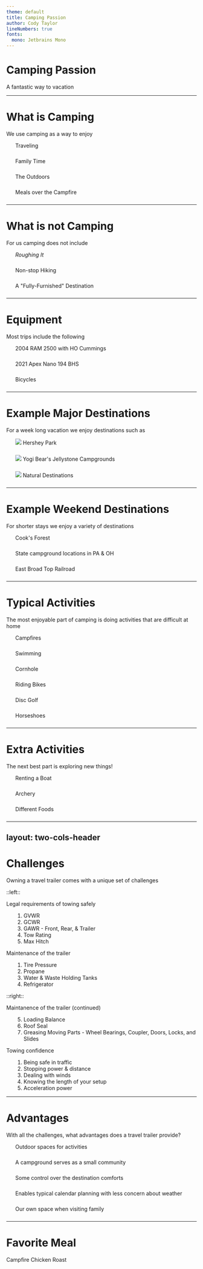 ```yaml
---
theme: default
title: Camping Passion
author: Cody Taylor
lineNumbers: true
fonts:
  mono: Jetbrains Mono
---
```


# <map-campground></map-campground> Camping Passion

A fantastic way to vacation

---

# What is Camping

We use camping as a way to enjoy

- <majesticons-map-simple-destination></majesticons-map-simple-destination> Traveling
- <material-symbols-family-restroom></material-symbols-family-restroom> Family Time
- <material-symbols-forest></material-symbols-forest> The Outdoors
- <mdi-campfire></mdi-campfire> Meals over the Campfire

<style>
    ul { list-style-type: none; }
    ul li {
        margin-left: 0;
        padding-left: 0;
    }
</style>

---

# What is not Camping

For us camping does not include

- <bi-moon-stars-fill></bi-moon-stars-fill> _Roughing It_
- <material-symbols-hiking></material-symbols-hiking> Non-stop Hiking
- <mingcute-bowknot-line></mingcute-bowknot-line> A "Fully-Furnished" Destination

<style>
    ul { list-style-type: none; }
    ul li {
        margin-left: 0;
        padding-left: 0;
    }
</style>

---

# Equipment

Most trips include the following

- <mdi-car-pickup></mdi-car-pickup> 2004 RAM 2500 with HO Cummings
- <mdi-truck-trailer></mdi-truck-trailer> 2021 Apex Nano 194 BHS
- <mdi-bicycle></mdi-bicycle> Bicycles

<style>
    ul { list-style-type: none; }
    ul li {
        margin-left: 0;
        padding-left: 0;
    }
</style>

---

# Example Major Destinations

For a week long vacation we enjoy destinations such as

- <img class="inline-block size-20 mr-4" src="/hersheypark-icon.svg"> Hershey Park
- <img class="inline-block size-20 mr-4" src="/campjellystone-icon.png"> Yogi Bear's Jellystone Campgrounds
- <img class="inline-block size-20 mr-4" src="/ohio-cardinal-icon.svg"> Natural Destinations

<style>
    ul { list-style-type: none; }
    ul li {
        margin-left: 0;
        margin-bottom: 1.5rem;
        padding-left: 0;
    }
</style>

<!--
Natural Destinations include forests, lakes, rivers, etc - Using the icon
from [Ohio Department of Natural Resources](https://ohiodnr.gov/go-and-do/plan-a-visit/find-a-property/pymatuning-state-park).
-->

---

# Example Weekend Destinations

For shorter stays we enjoy a variety of destinations

- Cook's Forest
- State campground locations in PA & OH
- East Broad Top Railroad

---

# Typical Activities

The most enjoyable part of camping is doing activities that are difficult at home

- <mdi-campfire></mdi-campfire> Campfires
- <mdi-swim></mdi-swim> Swimming
- <mdi-corn></mdi-corn> <mdi-circle-box></mdi-circle-box> Cornhole
- <mdi-bicycle></mdi-bicycle> Riding Bikes
- <tabler-golf></tabler-golf> Disc Golf
- <mdi-horseshoe></mdi-horseshoe> Horseshoes

<style>
    ul { list-style-type: none; }
    ul li {
        margin-left: 0;
        padding-left: 0;
    }
</style>

---

# Extra Activities

The next best part is exploring new things!

- <map-boating></map-boating> Renting a Boat
- <map-archery></map-archery> Archery
- <map-food></map-food> Different Foods

<style>
    ul { list-style-type: none; }
    ul li {
        margin-left: 0;
        padding-left: 0;
    }
</style>

---
layout: two-cols-header
---

# Challenges

Owning a travel trailer comes with a unique set of challenges

::left::

<v-click>
<map-lawyer></map-lawyer> Legal requirements of towing safely

1. GVWR
2. GCWR
3. GAWR - Front, Rear, & Trailer
4. Tow Rating
5. Max Hitch
</v-click>

<v-click>
<mdi-wrench></mdi-wrench> Maintenance of the trailer

1. Tire Pressure
2. Propane
3. Water & Waste Holding Tanks
4. Refrigerator
</v-click>

::right::

<v-click>
<mdi-wrench></mdi-wrench> Maintanence of the trailer (continued)

<ol start="5">
    <li>Loading Balance</li>
    <li>Roof Seal</li>
    <li>Greasing Moving Parts - Wheel Bearings, Coupler, Doors, Locks, and Slides</li>
</ol>
</v-click>

<v-click>
<mdi-check-bold></mdi-check-bold> Towing confidence

1. Being safe in traffic
2. Stopping power & distance
3. Dealing with winds
4. Knowing the length of your setup
5. Acceleration power
</v-click>

<style>
    .two-cols-header {
        grid-template-rows: unset;
    }
    ol {
        margin-left: 1.375rem;
    }
</style>

---

# Advantages

With all the challenges, what advantages does a travel trailer provide?

- <mingcute-maple-leaf-line></mingcute-maple-leaf-line> Outdoor spaces for activities
- <map-playground></map-playground> A campground serves as a small community
- <material-symbols-wifi></material-symbols-wifi> Some control over the destination comforts
- <material-symbols-weather-mix-outline></material-symbols-weather-mix-outline> Enables typical calendar planning with less concern about weather
- <material-symbols-family-home-outline-rounded></material-symbols-family-home-outline-rounded> Our own space when visiting family

<style>
    ul { list-style-type: none; }
    ul li {
        margin-left: 0;
        padding-left: 0;
    }
</style>

---

# Favorite Meal

Campfire Chicken Roast
